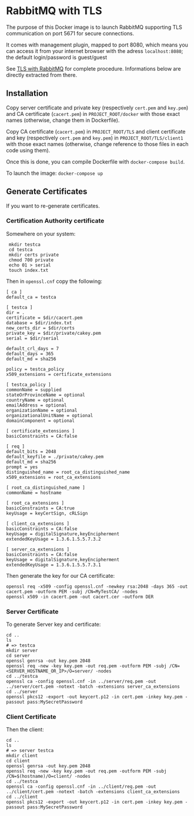 # RabbitMQ with TLS
The purpose of this Docker image is to launch RabbitMQ supporting TLS communication on port 5671 for secure connections.

It comes with management plugin, mapped to port 8080, which means you can access it from your internet browser with the adress `localhost:8080`; the default login/password is guest/guest

See [TLS with RabbitMQ](https://www.rabbitmq.com/ssl.html) for complete procedure. Informations below are directly extracted from there.
## Installation
Copy server certificate and private key (respectively `cert.pem` and `key.pem`) and CA certificate (`cacert.pem`) in `PROJECT_ROOT/docker` with those exact names (otherwise, change them in Dockerfile).

Copy CA certificate (`cacert.pem`) in `PROJECT_ROOT/TLS` and client certificate and key (respectively `cert.pem` and `key.pem`) in `PROJECT_ROOT/TLS/client1` with those exact names (otherwise, change reference to those files in each code using them).

Once this is done, you can compile Dockerfile with `docker-compose build`.

To launch the image: `docker-compose up`

## Generate Certificates
If you want to re-generate certificates.
### Certification Authority certificate
Somewhere on your system:
```
 mkdir testca
 cd testca
 mkdir certs private
 chmod 700 private
 echo 01 > serial
 touch index.txt
 ```
 Then in `openssl.cnf` copy the following:
 ```
 [ ca ]
default_ca = testca

[ testca ]
dir = .
certificate = $dir/cacert.pem
database = $dir/index.txt
new_certs_dir = $dir/certs
private_key = $dir/private/cakey.pem
serial = $dir/serial

default_crl_days = 7
default_days = 365
default_md = sha256

policy = testca_policy
x509_extensions = certificate_extensions

[ testca_policy ]
commonName = supplied
stateOrProvinceName = optional
countryName = optional
emailAddress = optional
organizationName = optional
organizationalUnitName = optional
domainComponent = optional

[ certificate_extensions ]
basicConstraints = CA:false

[ req ]
default_bits = 2048
default_keyfile = ./private/cakey.pem
default_md = sha256
prompt = yes
distinguished_name = root_ca_distinguished_name
x509_extensions = root_ca_extensions

[ root_ca_distinguished_name ]
commonName = hostname

[ root_ca_extensions ]
basicConstraints = CA:true
keyUsage = keyCertSign, cRLSign

[ client_ca_extensions ]
basicConstraints = CA:false
keyUsage = digitalSignature,keyEncipherment
extendedKeyUsage = 1.3.6.1.5.5.7.3.2

[ server_ca_extensions ]
basicConstraints = CA:false
keyUsage = digitalSignature,keyEncipherment
extendedKeyUsage = 1.3.6.1.5.5.7.3.1
 ```
 Then generate the key for our CA certificate:
 ```
 openssl req -x509 -config openssl.cnf -newkey rsa:2048 -days 365 -out cacert.pem -outform PEM -subj /CN=MyTestCA/ -nodes
openssl x509 -in cacert.pem -out cacert.cer -outform DER
 ```
### Server Certificate
 To generate Server key and certificate:
 ```
 cd ..
 ls
 # => testca
 mkdir server
 cd server
 openssl genrsa -out key.pem 2048
 openssl req -new -key key.pem -out req.pem -outform PEM -subj /CN=<SERVER_HOSTNAME_OR_IP>/O=server/ -nodes
 cd ../testca
 openssl ca -config openssl.cnf -in ../server/req.pem -out ../server/cert.pem -notext -batch -extensions server_ca_extensions
 cd ../server
 openssl pkcs12 -export -out keycert.p12 -in cert.pem -inkey key.pem -passout pass:MySecretPassword
 ```
### Client Certificate
 Then the client:
 ```
 cd ..
 ls
 # => server testca
 mkdir client
 cd client
 openssl genrsa -out key.pem 2048
 openssl req -new -key key.pem -out req.pem -outform PEM -subj /CN=$(hostname)/O=client/ -nodes
 cd ../testca
 openssl ca -config openssl.cnf -in ../client/req.pem -out ../client/cert.pem -notext -batch -extensions client_ca_extensions
 cd ../client
 openssl pkcs12 -export -out keycert.p12 -in cert.pem -inkey key.pem -passout pass:MySecretPassword
 ```

